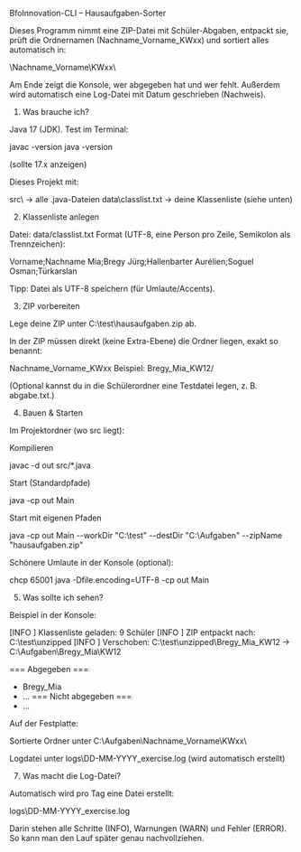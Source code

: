 BfoInnovation-CLI – Hausaufgaben-Sorter

Dieses Programm nimmt eine ZIP-Datei mit Schüler-Abgaben, entpackt sie, prüft die Ordnernamen (Nachname_Vorname_KWxx) und sortiert alles automatisch in:

<Zielordner>\Nachname_Vorname\KWxx\


Am Ende zeigt die Konsole, wer abgegeben hat und wer fehlt. Außerdem wird automatisch eine Log-Datei mit Datum geschrieben (Nachweis).

1) Was brauche ich?

Java 17 (JDK). Test im Terminal:

javac -version
java  -version


(sollte 17.x anzeigen)

Dieses Projekt mit:

src\   → alle .java-Dateien
data\classlist.txt  → deine Klassenliste (siehe unten)

2) Klassenliste anlegen

Datei: data/classlist.txt
Format (UTF-8, eine Person pro Zeile, Semikolon als Trennzeichen):

Vorname;Nachname
Mia;Bregy
Jürg;Hallenbarter
Aurélien;Soguel
Osman;Türkarslan


Tipp: Datei als UTF-8 speichern (für Umlaute/Accents).

3) ZIP vorbereiten

Lege deine ZIP unter C:\test\hausaufgaben.zip ab.

In der ZIP müssen direkt (keine Extra-Ebene) die Ordner liegen, exakt so benannt:

Nachname_Vorname_KWxx
Beispiel: Bregy_Mia_KW12/


(Optional kannst du in die Schülerordner eine Testdatei legen, z. B. abgabe.txt.)

4) Bauen & Starten

Im Projektordner (wo src liegt):

Kompilieren

javac -d out src/*.java


Start (Standardpfade)

java -cp out Main


Start mit eigenen Pfaden

java -cp out Main --workDir "C:\test" --destDir "C:\Aufgaben" --zipName "hausaufgaben.zip"


Schönere Umlaute in der Konsole (optional):

chcp 65001
java -Dfile.encoding=UTF-8 -cp out Main

5) Was sollte ich sehen?

Beispiel in der Konsole:

[INFO ] Klassenliste geladen: 9 Schüler
[INFO ] ZIP entpackt nach: C:\test\unzipped
[INFO ] Verschoben: C:\test\unzipped\Bregy_Mia_KW12 -> C:\Aufgaben\Bregy_Mia\KW12

=== Abgegeben ===
 - Bregy_Mia
 - ...
=== Nicht abgegeben ===
 - ...


Auf der Festplatte:

Sortierte Ordner unter C:\Aufgaben\Nachname_Vorname\KWxx\

Logdatei unter logs\DD-MM-YYYY_exercise.log (wird automatisch erstellt)

7) Was macht die Log-Datei?

Automatisch wird pro Tag eine Datei erstellt:

logs\DD-MM-YYYY_exercise.log


Darin stehen alle Schritte (INFO), Warnungen (WARN) und Fehler (ERROR).
So kann man den Lauf später genau nachvollziehen.
